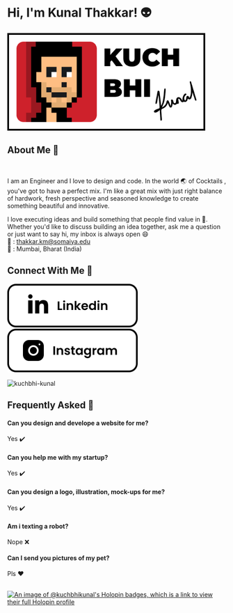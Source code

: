 # Hi, I'm Kunal Thakkar! 👽
![Logo](assets/logo.svg)
## About Me 🚀
<br>
<!-- <p align="center">
  <img src="assets/ItsMe.svg" />
</p> -->

I am an Engineer and I love to design and code. In the world :earth_asia: of Cocktails , you've got to have a perfect mix. I'm like a great mix with just right balance of hardwork, fresh perspective and seasoned knowledge to create something beautiful and innovative.

I love executing ideas and build something that people find value in :sunflower:.
Whether you'd like to discuss building an idea together, ask me a question or just want to say hi, my inbox is always open :smile:</br>
:love_letter: : thakkar.km@somaiya.edu </br>
 :round_pushpin:   : Mumbai, Bharat (India) 

## Connect With Me :link:
[![linkedin](assets/linkedin.svg)](https://www.linkedin.com/in/kuchbhikunal) &nbsp; &nbsp; &nbsp;
[![instagram](assets/instagram.svg)](https://www.instagram.com/kuchbhikunal) 

<p align="left"> <img src="https://komarev.com/ghpvc/?username=kuchbhi-kunal&label=Profile%20views&color=0e75b6&style=flat" alt="kuchbhi-kunal" /> </p>

## Frequently Asked :thought_balloon:

#### Can you design and develope a website for me?
Yes :heavy_check_mark:

#### Can you help me with my startup?
Yes :heavy_check_mark:

#### Can you design a logo, illustration, mock-ups for me?
Yes :heavy_check_mark:

#### Am i texting a robot?
Nope :x:

#### Can I send you pictures of my pet?
Pls :heart:
<br>
<br>
<p align="left">
</p>


[![An image of @kuchbhikunal's Holopin badges, which is a link to view their full Holopin profile](https://holopin.me/kuchbhikunal)](https://holopin.io/@kuchbhikunal)


  


